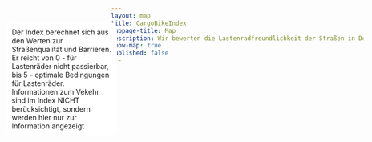```yaml
---
layout: map
title: CargoBikeIndex
subpage-title: Map
description: Wir bewerten die Lastenradfreundlichkeit der Straßen in Deutschland.
show-map: true
published: false
---
```


<style>
    .mapboxgl-popup {
        max-width: 400px;
        font: 12px/20px 'Helvetica Neue', Arial, Helvetica, sans-serif;
    }
    .map-container,
    #map {
        height: calc(100vh - 75px);
    }
    .info_window {
        background-color: white;
        width: 200px;
        position: absolute;
        top: 100px;
        left: 20px;
        z-index: 200;
        padding: 10px;
        border-radius: 10px;
    }
</style>
<div class="map-container">
    <div class="info_window">
    Der Index berechnet sich aus den Werten zur Straßenqualität und Barrieren. Er reicht von 0 - für Lastenräder nicht passierbar, bis 5 - optimale Bedingungen für Lastenräder. Informationen zum Vekehr sind im Index NICHT berücksichtigt, sondern werden hier nur zur Information angezeigt
    </div>
    <div id="map"></div>
</div>
<script>
	mapboxgl.accessToken = 'pk.eyJ1IjoiaGVucmk5NyIsImEiOiJ1bElfcS1rIn0.6kD_Z9ML35sB-N9XF-pQlQ';
    var map = new mapboxgl.Map({
        container: 'map',
        style: 'mapbox://styles/henri97/ckm8eucf25b6i17nw08qg8wsz',
        center: [9.1783, 48.7761],
        zoom: 13.2
    });

    map.on('load', function () {
        // Create a popup, but don't add it to the map yet.
        var popup = new mapboxgl.Popup({
            closeButton: false,
            closeOnClick: false
        });

        map.on('mouseenter', 'stuttgart_streets_vculijy', function (e) {
            // Change the cursor style as a UI indicator.
            map.getCanvas().style.cursor = 'pointer';

            var coordinates = e.features[0].geometry.coordinates.slice();
            var description = e.features[0].properties.description;

            // Ensure that if the map is zoomed out such that multiple
            // copies of the feature are visible, the popup appears
            // over the copy being pointed to.
            while (Math.abs(e.lngLat.lng - coordinates[0]) > 180) {
                coordinates[0] += e.lngLat.lng > coordinates[0] ? 360 : -360;
            }

            // Populate the popup and set its coordinates
            // based on the feature found.
            popup.setLngLat(coordinates).setHTML(description).addTo(map);
        });

        map.on('mouseleave', 'places', function () {
            map.getCanvas().style.cursor = '';
            popup.remove();
        });
    });
</script>